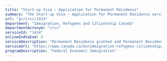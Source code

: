 ```yaml
---
title: "Start-up Visa – Application for Permanent Residence"
summary: "The Start-up Visa – Application for Permanent Residence service from Immigration, Refugees and Citizenship Canada is not available end-to-end online, according to the GC Service Inventory."
url: "gc/ircc/1434"
department: "Immigration, Refugees and Citizenship Canada"
departmentAcronym: "ircc"
serviceId: "1434"
onlineEndtoEnd: 0
serviceDescription: "Permanent Residence granted and Permanent Resident card issued to immigrant entrepreneurs with the skills and potential to build businesses in Canada that are innovative, can create jobs for Canadians and can compete on a global scale."
serviceUrl: "https://www.canada.ca/en/immigration-refugees-citizenship/services/immigrate-canada/start-visa/about.html"
programDescription: "Federal Economic Immigration"
---
```

